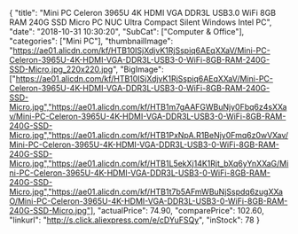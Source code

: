 {
	"title": "Mini PC Celeron 3965U 4K HDMI VGA DDR3L USB3.0 WiFi 8GB RAM 240G SSD Micro PC NUC Ultra Compact Silent Windows Intel PC",
	"date": "2018-10-31 10:30:20",
	"SubCat": ["Computer & Office"],
	"categories": ["Mini PC"],
	"thumbnailImage": "https://ae01.alicdn.com/kf/HTB10ISjXdjvK1RjSspiq6AEqXXaV/Mini-PC-Celeron-3965U-4K-HDMI-VGA-DDR3L-USB3-0-WiFi-8GB-RAM-240G-SSD-Micro.jpg_220x220.jpg",
	"BigImage": ["https://ae01.alicdn.com/kf/HTB10ISjXdjvK1RjSspiq6AEqXXaV/Mini-PC-Celeron-3965U-4K-HDMI-VGA-DDR3L-USB3-0-WiFi-8GB-RAM-240G-SSD-Micro.jpg","https://ae01.alicdn.com/kf/HTB1m7gAAFGWBuNjy0Fbq6z4sXXav/Mini-PC-Celeron-3965U-4K-HDMI-VGA-DDR3L-USB3-0-WiFi-8GB-RAM-240G-SSD-Micro.jpg","https://ae01.alicdn.com/kf/HTB1PxNpA.R1BeNjy0Fmq6z0wVXav/Mini-PC-Celeron-3965U-4K-HDMI-VGA-DDR3L-USB3-0-WiFi-8GB-RAM-240G-SSD-Micro.jpg","https://ae01.alicdn.com/kf/HTB1L5ekXj14K1Rjt_bXq6yYnXXaG/Mini-PC-Celeron-3965U-4K-HDMI-VGA-DDR3L-USB3-0-WiFi-8GB-RAM-240G-SSD-Micro.jpg","https://ae01.alicdn.com/kf/HTB1t7b5AFmWBuNjSspdq6zugXXaO/Mini-PC-Celeron-3965U-4K-HDMI-VGA-DDR3L-USB3-0-WiFi-8GB-RAM-240G-SSD-Micro.jpg"],
	"actualPrice": 74.90,
	"comparePrice": 102.60,
	"linkurl": "http://s.click.aliexpress.com/e/cDYuFSQy",
	"inStock": 78
}
